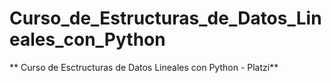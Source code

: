 # Curso_de_Estructuras_de_Datos_Lineales_con_Python
** Curso de Esctructuras de Datos Lineales con Python - Platzi**
